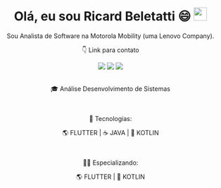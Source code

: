 <h1 align="center">Olá, eu sou Ricard Beletatti 😄 <img src="https://raw.githubusercontent.com/kaueMarques/kaueMarques/master/hi.gif" height="30px"></h1>

<p align="center">
Sou Analista de Software na Motorola Mobility (uma Lenovo Company).  
</p>

<p align="center">
👇 Link para contato
</p>

<div align="center">
  <a href="https://www.instagram.com/devbeletatti/" target="_blank"><img src="https://img.shields.io/badge/-Instagram-%23E4405F?style=for-the-badge&logo=instagram&logoColor=white" target="_blank"></a>
  <a href = "mailto:richard.beletatti@gmail.com"><img src="https://img.shields.io/badge/-Gmail-%23333?style=for-the-badge&logo=gmail&logoColor=white" target="_blank"></a>
  <a href="https://www.linkedin.com/in/richard-beletatti-527670143/" target="_blank"><img src="https://img.shields.io/badge/-LinkedIn-%230077B5?style=for-the-badge&logo=linkedin&logoColor=white" target="_blank"></a> 
</div>
<br/>
<p align="center">
🎓 Análise Desenvolvimento de Sistemas
</p>

<br/>
<p align="center">
🚀 Tecnologias:
</p>

<p align="center">
🌎 FLUTTER | ☕ JAVA | 📡 KOTLIN
</p>

<br/>
<p align="center">
👨‍💻 Especializando:
</p>

<p align="center">
🌎 FLUTTER | 📡 KOTLIN
</p>
